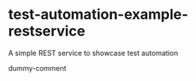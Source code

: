 # test-automation-example-restservice
A simple REST service to showcase test automation

dummy-comment